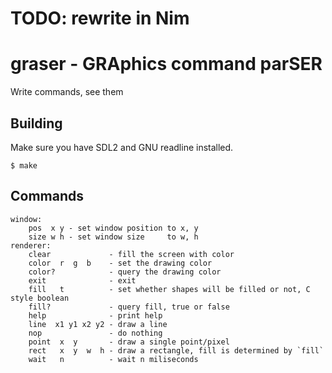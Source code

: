 # TODO: rewrite in Nim

# graser - GRAphics command parSER

Write commands, see them

## Building
Make sure you have SDL2 and GNU readline installed.

```
$ make
```

## Commands
```
window:
	pos  x y - set window position to x, y
	size w h - set window size     to w, h
renderer:
	clear             - fill the screen with color
	color  r  g  b    - set the drawing color
	color?            - query the drawing color
	exit              - exit
	fill   t          - set whether shapes will be filled or not, C style boolean
	fill?             - query fill, true or false
	help              - print help
	line  x1 y1 x2 y2 - draw a line
	nop               - do nothing
	point  x  y       - draw a single point/pixel
	rect   x  y  w  h - draw a rectangle, fill is determined by `fill`
	wait   n          - wait n miliseconds
```
